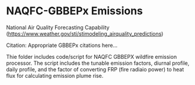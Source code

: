 # NAQFC-GBBEPx Emissions
National Air Quality Forecasting Capability
(https://www.weather.gov/sti/stimodeling_airquality_predictions)


Citation:  Appropriate GBBEPx citations here...

Thie folder includes code/script for NAQFC GBBEPX wildfire emission processor.
The script includes the tunable emission factors, diurnal profile, daily profile, and
the factor of converting FRP (fire radiaio power) to heat flux for calculating 
emission plume rise. 
